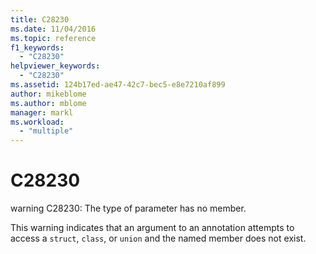 ```yaml
---
title: C28230
ms.date: 11/04/2016
ms.topic: reference
f1_keywords:
  - "C28230"
helpviewer_keywords:
  - "C28230"
ms.assetid: 124b17ed-ae47-42c7-bec5-e8e7210af899
author: mikeblome
ms.author: mblome
manager: markl
ms.workload:
  - "multiple"
---
```

# C28230
warning C28230: The type of parameter has no member.

 This warning indicates that an argument to an annotation attempts to access a `struct`, `class`, or `union` and the named member does not exist.